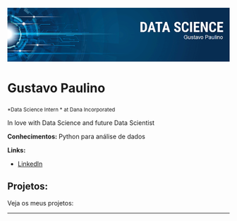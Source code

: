 
<p align="center">
  <img src="banner.png" >
</p>

# Gustavo Paulino
<sub>*Data Science Intern * at Dana Incorporated </sub>

In love with Data Science and future Data Scientist 

**Conhecimentos:** Python para análise de dados

**Links:**
* [LinkedIn](https://www.linkedin.com/in/gustavo-paulino-8597a1184/)



## Projetos:
Veja os meus projetos:


---





